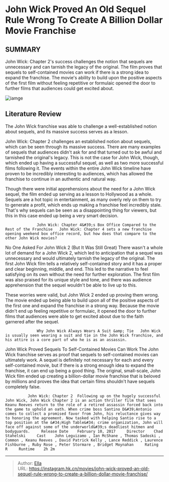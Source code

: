 # John Wick Proved An Old Sequel Rule Wrong To Create A Billion Dollar Movie Franchise


## SUMMARY 



  John Wick: Chapter 2&#39;s success challenges the notion that sequels are unnecessary and can tarnish the legacy of the original.   The film proves that sequels to self-contained movies can work if there is a strong idea to expand the franchise.   The movie&#39;s ability to build upon the positive aspects of the first film without feeling repetitive or formulaic opened the door to further films that audiences could get excited about.  

![iamge](https://static1.srcdn.com/wordpress/wp-content/uploads/2023/12/john-wick-keanu-reeves-on-a-subway-train-in-john-wick_-chapter-4.jpg)

## Literature Review

The John Wick franchise was able to challenge a well-established notion about sequels, and its massive success serves as a lesson.




John Wick: Chapter 2 challenges an established notion about sequels, which can be seen through its massive success. There are many examples of sequels that audiences didn&#39;t ask for and that turned out to be awful and tarnished the original&#39;s legacy. This is not the case for John Wick, though, which ended up having a successful sequel, as well as two more successful films following it. The events within the entire John Wick timeline have proven to be incredibly interesting to audiences, which has allowed the franchise to continue in an authentic and natural way.




Though there were initial apprehensions about the need for a John Wick sequel, the film ended up serving as a lesson to Hollywood as a whole. Sequels are a hot topic in entertainment, as many overly rely on them to try to generate a profit, which ends up making a franchise feel incredibly stale. That&#39;s why sequels can be seen as a disappointing thing for viewers, but this in this case ended up being a very smart decision.

                  John Wick: Chapter 4&#39;s Box Office Compared to the Rest of the Franchise   John Wick: Chapter 4 sets a new franchise opening weekend box office record, but how does that compare to the other John Wick movies?   


 No One Asked For John Wick 2 (But It Was Still Great) 
There wasn&#39;t a whole lot of demand for a John Wick 2, which led to anticipation that a sequel was unnecessary and would ultimately tarnish the legacy of the original. The first John Wick film tells a relatively self-contained story and it has a proper and clear beginning, middle, and end. This led to the narrative to feel satisfying on its own without the need for further exploration. The first film was also praised for its unique style and tone, and there was audience apprehension that the sequel wouldn&#39;t be able to live up to this.




These worries were valid, but John Wick 2 ended up proving them wrong. The movie ended up being able to build upon all of the positive aspects of the first one and expand the franchise in a strong way. Because the movie didn&#39;t end up feeling repetitive or formulaic, it opened the door to further films that audiences were able to get excited about due to the faith garnered after the sequel.

                  Why John Wick Always Wears A Suit &amp; Tie   John Wick is usually seen wearing a suit and tie in the John Wick franchise, and his attire is a core part of who he is as an assassin.   



 John Wick Proved Sequels To Self-Contained Movies Can Work 
The John Wick franchise serves as proof that sequels to self-contained movies can ultimately work. A sequel is definitely not necessary for each and every self-contained movie, but if there is a strong enough idea to expand the franchise, it can end up being a good thing. The original, small-scale, John Wick film ended up creating a billion-dollar movie franchise that is beloved by millions and proves the idea that certain films shouldn&#39;t have sequels completely false.




              John Wick: Chapter 2  Following up on the hugely successful John Wick, John Wick Chapter 2 is an action thriller film that sees Keanu Reeves return to the role of a retired assassin forced back into the game to uphold an oath. When crime boss Santino D&#39;Antonio comes to collect a promised favor from John, his reluctance gives way to honoring the agreement. Now tasked with helping Santio rise to a top position at the &#34;High Table&#34; crime organization, John will face off against some of the underworld&#39;s deadliest hitmen and bodyguards.     Release Date    February 10, 2017     Director    Chad Stahelski     Cast    John Leguizamo , Ian McShane , Thomas Sadoski , Common , Keanu Reeves , David Patrick Kelly , Lance Reddick , Laurence Fishburne , Ruby Rose , Peter Stormare , Bridget Moynahan     Rating    R     Runtime    2h 2m      


---

> Author: [Ella](https://instagram.hk.cn/)  
> URL: https://instagram.hk.cn/movies/john-wick-proved-an-old-sequel-rule-wrong-to-create-a-billion-dollar-movie-franchise/  

